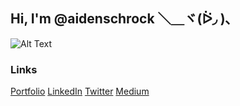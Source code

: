 ## Hi, I'm @aidenschrock  ＼＿ヾ(ᐖ◞ )､
![Alt Text](https://i.giphy.com/media/fAmnJKCwuXtDiEhNwg/giphy.webp)

### Links
[Portfolio](https://www.aidenschrock.me)
[LinkedIn](https://www.linkedin.com/in/aiden-schrock/)
[Twitter](https://twitter.com/AidenNSchrock)
[Medium](https://medium.com/@aidenschrock)


<!---
aidenschrock/aidenschrock is a ✨ special ✨ repository because its `README.md` (this file) appears on your GitHub profile.
You can click the Preview link to take a look at your changes.
--->
